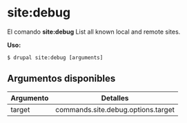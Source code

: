 # site:debug
El comando **site:debug** List all known local and remote sites.

**Uso:**
```
$ drupal site:debug [arguments] 
```

## Argumentos disponibles
Argumento | Detalles
---------|-------------
target | commands.site.debug.options.target
